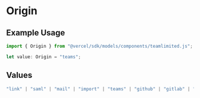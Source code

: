 # Origin

## Example Usage

```typescript
import { Origin } from "@vercel/sdk/models/components/teamlimited.js";

let value: Origin = "teams";
```

## Values

```typescript
"link" | "saml" | "mail" | "import" | "teams" | "github" | "gitlab" | "bitbucket" | "dsync" | "feedback" | "organization-teams"
```